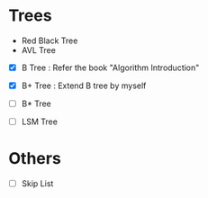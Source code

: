 # Trees

- Red Black Tree
- AVL Tree
- [x] B Tree : Refer the book "Algorithm Introduction"
- [x] B+ Tree : Extend B tree by myself
- [ ] B\* Tree
- [ ] LSM Tree


# Others

- [ ] Skip List

